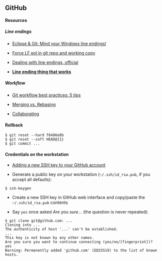 ## GitHub
#### Resources
##### Line endings

- [Eclipse & Git: Mind your Windows line endings!](http://mike.meessen.biz/blog/?p=368)

- [Force LF eol in git repo and working copy](https://stackoverflow.com/questions/9976986/force-lf-eol-in-git-repo-and-working-copy)

- [Dealing with line endings, official](https://help.github.com/articles/dealing-with-line-endings/)

- [**Line ending thing that works**](https://coderwall.com/p/dzdw_a/converting-line-endings-from-dos-carriage-returns-to-unix-line-feeds-using-git)

##### Workflow

- [Git workflow best practices: 5 tips](https://raygun.com/blog/git-workflow/)

- [Merging vs. Rebasing](https://www.atlassian.com/git/tutorials/merging-vs-rebasing)

- [Collaborating](https://www.atlassian.com/git/tutorials/syncing)

#### Rollback
```
$ git reset --hard f6486e8b
$ git reset --soft HEAD@{1}
$ git commit ...
```

#### Credentials on the workstation

- [Adding a new SSH key to your GitHub account](https://docs.github.com/en/authentication/connecting-to-github-with-ssh/adding-a-new-ssh-key-to-your-github-account)

- Generate a public key on your workstation (`~/.ssh/id_rsa.pub`, if you accept all defaults):
```
$ ssh-keygen
```
- Create a new SSH key in GitHub web interface and copy/paste the `~/.ssh/id_rsa.pub` contents

- Say `yes` once asked *Are you sure...* (the question is never repeated):
```
$ git clone git@github.com: ...
Cloning into ...
The authenticity of host '...' can't be established.
...
This key is not known by any other names.
Are you sure you want to continue connecting (yes/no/[fingerprint])? yes
Warning: Permanently added 'github.com' (ED25519) to the list of known hosts.
```
